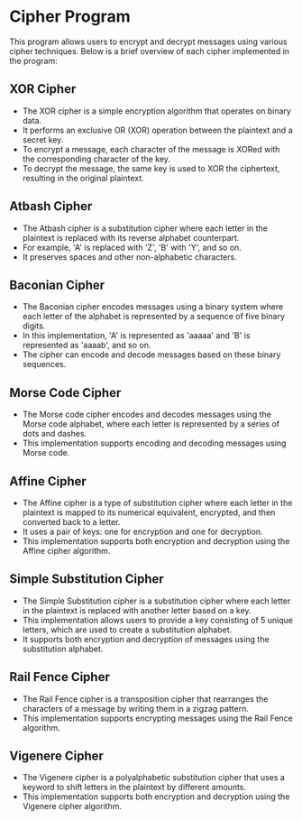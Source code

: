 

# Cipher Program

This program allows users to encrypt and decrypt messages using various cipher techniques. Below is a brief overview of each cipher implemented in the program:

## XOR Cipher

- The XOR cipher is a simple encryption algorithm that operates on binary data.
- It performs an exclusive OR (XOR) operation between the plaintext and a secret key.
- To encrypt a message, each character of the message is XORed with the corresponding character of the key.
- To decrypt the message, the same key is used to XOR the ciphertext, resulting in the original plaintext.

## Atbash Cipher

- The Atbash cipher is a substitution cipher where each letter in the plaintext is replaced with its reverse alphabet counterpart.
- For example, 'A' is replaced with 'Z', 'B' with 'Y', and so on.
- It preserves spaces and other non-alphabetic characters.

## Baconian Cipher

- The Baconian cipher encodes messages using a binary system where each letter of the alphabet is represented by a sequence of five binary digits.
- In this implementation, 'A' is represented as 'aaaaa' and 'B' is represented as 'aaaab', and so on.
- The cipher can encode and decode messages based on these binary sequences.

## Morse Code Cipher

- The Morse code cipher encodes and decodes messages using the Morse code alphabet, where each letter is represented by a series of dots and dashes.
- This implementation supports encoding and decoding messages using Morse code.

## Affine Cipher

- The Affine cipher is a type of substitution cipher where each letter in the plaintext is mapped to its numerical equivalent, encrypted, and then converted back to a letter.
- It uses a pair of keys: one for encryption and one for decryption.
- This implementation supports both encryption and decryption using the Affine cipher algorithm.

## Simple Substitution Cipher

- The Simple Substitution cipher is a substitution cipher where each letter in the plaintext is replaced with another letter based on a key.
- This implementation allows users to provide a key consisting of 5 unique letters, which are used to create a substitution alphabet.
- It supports both encryption and decryption of messages using the substitution alphabet.

## Rail Fence Cipher

- The Rail Fence cipher is a transposition cipher that rearranges the characters of a message by writing them in a zigzag pattern.
- This implementation supports encrypting messages using the Rail Fence algorithm.

## Vigenere Cipher

- The Vigenere cipher is a polyalphabetic substitution cipher that uses a keyword to shift letters in the plaintext by different amounts.
- This implementation supports both encryption and decryption using the Vigenere cipher algorithm.
